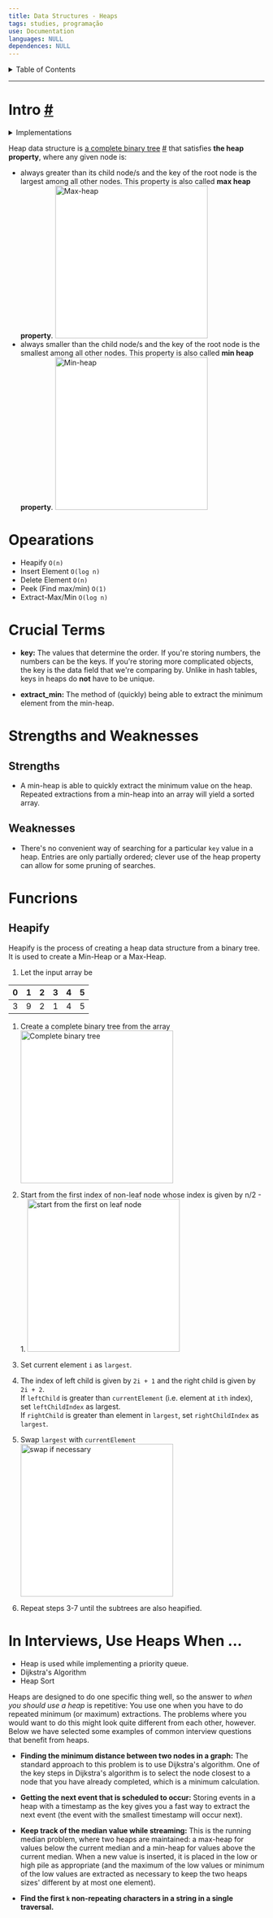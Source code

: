 ```yaml
---
title: Data Structures - Heaps
tags: studies, programação
use: Documentation
languages: NULL
dependences: NULL
---
```


<details> <summary>Table of Contents</summary>

- [Intro #](#intro-)
- [Opearations](#opearations)
- [Crucial Terms](#crucial-terms)
- [Strengths and Weaknesses](#strengths-and-weaknesses)
	- [Strengths](#strengths)
	- [Weaknesses](#weaknesses)
- [Funcrions](#funcrions)
	- [Heapify](#heapify)
- [In Interviews, Use Heaps When ...](#in-interviews-use-heaps-when-)

</details>

---

# Intro [#](https://www.techtarget.com/whatis/definition/heap)

<details> <summary>Implementations</summary>

[`C`](GAB/Estudos-Trabalhos/PROGRAMAÇÃO/programing-studies/Languages/C/heap_implementation.md) | [`Python`](GAB/Estudos-Trabalhos/PROGRAMAÇÃO/programing-studies/Languages/PYTHON/heap_implementation.md) | [`JavaScript`](../Front_End/JS/heap_implementation.md)

</details>

Heap data structure is [a complete binary tree](#binary-tree) [#](https://www.programiz.com/dsa/complete-binary-tree) that satisfies **the heap property**, where any given node is:

-   always greater than its child node/s and the key of the root node is the largest among all other nodes. This property is also called **max heap property**.
	<img src="https://www.programiz.com/sites/tutorial2program/files/maxheap_1.png" alt="Max-heap" style="background-color:white" width="300">
-   always smaller than the child node/s and the key of the root node is the smallest among all other nodes. This property is also called **min heap property**.
	<img src="https://www.programiz.com/sites/tutorial2program/files/minheap_0.png" alt="Min-heap" style="background-color:white" width="300">

# Opearations

- Heapify `O(n)`
- Insert Element `O(log n)`
- Delete Element `O(n)`
- Peek (Find max/min) `O(1)`
- Extract-Max/Min `O(log n)`

# Crucial Terms

-   **key:** The values that determine the order. If you're storing numbers, the numbers can be the keys. If you're storing more complicated objects, the key is the data field that we're comparing by. Unlike in hash tables, keys in heaps do **not** have to be unique.

-   **extract\_min:** The method of (quickly) being able to extract the minimum element from the min-heap.

# Strengths and Weaknesses

## Strengths

-   A min-heap is able to quickly extract the minimum value on the heap. Repeated extractions from a min-heap into an array will yield a sorted array.
    

## Weaknesses

-   There's no convenient way of searching for a particular `key` value in a heap. Entries are only partially ordered; clever use of the heap property can allow for some pruning of searches.
    

# Funcrions

## Heapify

Heapify is the process of creating a heap data structure from a binary tree. It is used to create a Min-Heap or a Max-Heap.

1. Let the input array be

| 0   | 1   | 2   | 3   | 4   | 5   |
| --- | --- | --- | --- | --- | --- |
| 3   | 9   | 2   | 1   | 4   | 5   |

1. Create a complete binary tree from the array
	<img src="https://www.programiz.com/sites/tutorial2program/files/completebt-1_0.png" alt="Complete binary tree" style="background-color:white" width="300">
	
2. Start from the first index of non-leaf node whose index is given by n/2 - 1.
	<img src="https://www.programiz.com/sites/tutorial2program/files/start_1.png" alt="start from the first on leaf node" style="background-color:white" width="300">

4.   Set current element `i` as `largest`.

5.   The index of left child is given by `2i + 1` and the right child is given by `2i + 2`.  
    If `leftChild` is greater than `currentElement` (i.e. element at `ith` index), set `leftChildIndex` as largest.  
    If `rightChild` is greater than element in `largest`, set `rightChildIndex` as `largest`.

6.   Swap `largest` with `currentElement`
	<img src="https://www.programiz.com/sites/tutorial2program/files/swap_1.png" alt="swap if necessary" style="background-color:white" width="300">

7.   Repeat steps 3-7 until the subtrees are also heapified.

# In Interviews, Use Heaps When ...

- Heap is used while implementing a priority queue.
- Dijkstra's Algorithm
- Heap Sort

Heaps are designed to do one specific thing well, so the answer to _when you should use a heap_ is repetitive: You use one when you have to do repeated minimum (or maximum) extractions. The problems where you would want to do this might look quite different from each other, however. Below we have selected some examples of common interview questions that benefit from heaps.

-   **Finding the minimum distance between two nodes in a graph:** The standard approach to this problem is to use Dijkstra's algorithm. One of the key steps in Dijkstra's algorithm is to select the node closest to a node that you have already completed, which is a minimum calculation.

-   **Getting the next event that is scheduled to occur:** Storing events in a heap with a timestamp as the key gives you a fast way to extract the next event (the event with the smallest timestamp will occur next).

-   **Keep track of the median value while streaming:** This is the running median problem, where two heaps are maintained: a max-heap for values below the current median and a min-heap for values above the current median. When a new value is inserted, it is placed in the low or high pile as appropriate (and the maximum of the low values or minimum of the low values are extracted as necessary to keep the two heaps sizes' different by at most one element).

-   **Find the first `k` non-repeating characters in a string in a single traversal.**
